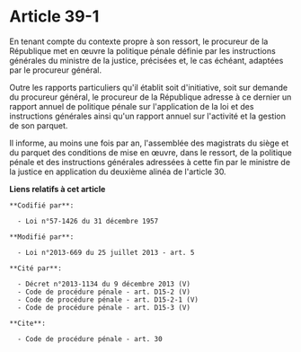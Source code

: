 # Article 39-1

En tenant compte du contexte propre à son ressort, le procureur de la République met en œuvre la politique pénale définie par
les instructions générales du ministre de la justice, précisées et, le cas échéant, adaptées par le procureur général. 

Outre les rapports particuliers qu'il établit soit d'initiative, soit sur demande du procureur général, le procureur de la
République adresse à ce dernier un rapport annuel de politique pénale sur l'application de la loi et des instructions
générales ainsi qu'un rapport annuel sur l'activité et la gestion de son parquet. 

Il informe, au moins une fois par an, l'assemblée des magistrats du siège et du parquet des conditions de mise en œuvre, dans
le ressort, de la politique pénale et des instructions générales adressées à cette fin par le ministre de la justice en
application du deuxième alinéa de l'article 30.

**Liens relatifs à cet article**

	**Codifié par**:

	  - Loi n°57-1426 du 31 décembre 1957

	**Modifié par**:

	  - Loi n°2013-669 du 25 juillet 2013 - art. 5

	**Cité par**:

	  - Décret n°2013-1134 du 9 décembre 2013 (V)
	  - Code de procédure pénale - art. D15-2 (V)
	  - Code de procédure pénale - art. D15-2-1 (V)
	  - Code de procédure pénale - art. D15-3 (V)

	**Cite**:

	  - Code de procédure pénale - art. 30
